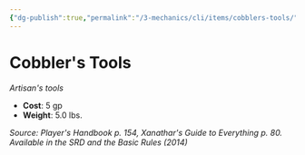 ```yaml
---
{"dg-publish":true,"permalink":"/3-mechanics/cli/items/cobblers-tools/","tags":["ttrpg-cli/compendium/src/5e/phb","ttrpg-cli/item/gear/artisans-tools","ttrpg-cli/item/rarity/none"],"noteIcon":""}
---
```


# Cobbler's Tools
*Artisan's tools*  


- **Cost**: 5 gp
- **Weight**: 5.0 lbs.

*Source: Player's Handbook p. 154, Xanathar's Guide to Everything p. 80. Available in the <span title='Systems Reference Document (5.1)'>SRD</span> and the Basic Rules (2014)*